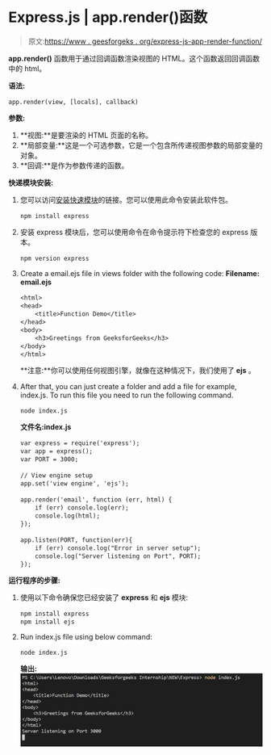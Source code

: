 # Express.js | app.render()函数

> 原文:[https://www . geesforgeks . org/express-js-app-render-function/](https://www.geeksforgeeks.org/express-js-app-render-function/)

**app.render()** 函数用于通过回调函数渲染视图的 HTML。这个函数返回回调函数中的 html。

**语法:**

```
app.render(view, [locals], callback)
```

**参数:**

1.  **视图:**是要渲染的 HTML 页面的名称。
2.  **局部变量:**这是一个可选参数，它是一个包含所传递视图参数的局部变量的对象。
3.  **回调:**是作为参数传递的函数。

**快递模块安装:**

1.  您可以访问[安装快速模块](https://www.npmjs.com/package/express)的链接。您可以使用此命令安装此软件包。

    ```
    npm install express
    ```

2.  安装 express 模块后，您可以使用命令在命令提示符下检查您的 express 版本。

    ```
    npm version express
    ```

3.  Create a email.ejs file in views folder with the following code:
    **Filename: email.ejs**

    ```
    <html>
    <head>
        <title>Function Demo</title>
    </head>
    <body>
        <h3>Greetings from GeeksforGeeks</h3>
    </body>
    </html>
    ```

    **注意:**你可以使用任何视图引擎，就像在这种情况下，我们使用了 **ejs** 。

4.  After that, you can just create a folder and add a file for example, index.js. To run this file you need to run the following command.

    ```
    node index.js
    ```

    **文件名:index.js**

    ```
    var express = require('express');
    var app = express();
    var PORT = 3000;

    // View engine setup
    app.set('view engine', 'ejs');

    app.render('email', function (err, html) {
        if (err) console.log(err);
        console.log(html);
    });

    app.listen(PORT, function(err){
        if (err) console.log("Error in server setup");
        console.log("Server listening on Port", PORT);
    });
    ```

**运行程序的步骤:**

1.  使用以下命令确保您已经安装了 **express** 和 **ejs** 模块:

    ```
    npm install express
    npm install ejs
    ```

2.  Run index.js file using below command:

    ```
    node index.js
    ```

    **输出:**
    ![](img/1a21ee1528ad5f940174977f7e31927e.png)